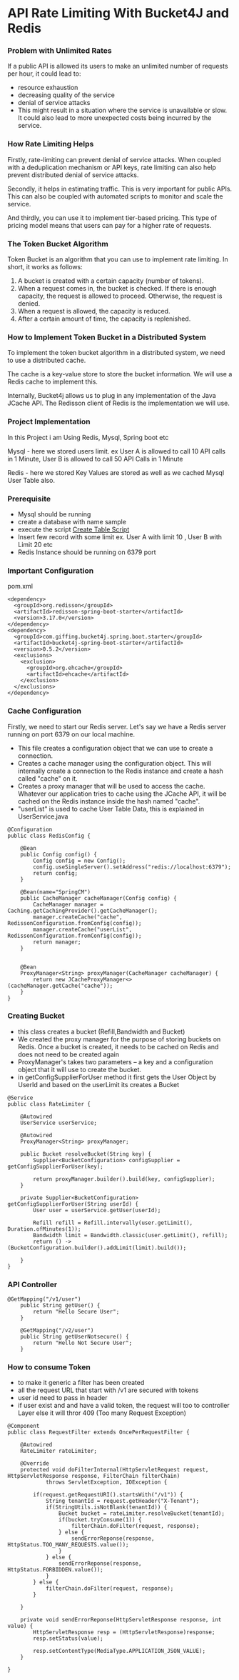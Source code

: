 # API Rate Limiting With Bucket4J and Redis

### Problem with Unlimited Rates

If a public API is allowed its users to make an unlimited number of requests per hour, it could lead to:

- resource exhaustion
- decreasing quality of the service
- denial of service attacks
- This might result in a situation where the service is unavailable or slow. It could also lead to more unexpected costs being incurred by the service.

### How Rate Limiting Helps
Firstly, rate-limiting can prevent denial of service attacks. When coupled with a deduplication mechanism or API keys, rate limiting can also help prevent distributed denial of service attacks.

Secondly, it helps in estimating traffic. This is very important for public APIs. This can also be coupled with automated scripts to monitor and scale the service.

And thirdly, you can use it to implement tier-based pricing. This type of pricing model means that users can pay for a higher rate of requests.

### The Token Bucket Algorithm
Token Bucket is an algorithm that you can use to implement rate limiting. In short, it works as follows:

1. A bucket is created with a certain capacity (number of tokens).
2. When a request comes in, the bucket is checked. If there is enough capacity, the request is allowed to proceed. Otherwise, the request is denied.
3. When a request is allowed, the capacity is reduced.
4. After a certain amount of time, the capacity is replenished.

### How to Implement Token Bucket in a Distributed System
To implement the token bucket algorithm in a distributed system, we need to use a distributed cache.

The cache is a key-value store to store the bucket information. We will use a Redis cache to implement this.

Internally, Bucket4j allows us to plug in any implementation of the Java JCache API. The Redisson client of Redis is the implementation we will use.

### Project Implementation

In this Project i am Using Redis, Mysql, Spring boot etc 

Mysql - here we stored users limit. ex User A is allowed to call 10 API calls in 1 Minute, User B is allowed to call 50 API Calls in 1 Minute

Redis - here we stored Key Values are stored as well as we cached Mysql User Table also.

### Prerequisite

- Mysql should be running 
- create a database with name sample
- execute the script [Create Table Script](https://github.com/kuldeepsingh99/rate-limit/blob/main/src/main/resources/create-table.sql)
- Insert few record with some limit ex. User A with limit 10 , User B with Limit 20 etc
- Redis Instance should be running on 6379 port

### Important Configuration

pom.xml
```
<dependency>
  <groupId>org.redisson</groupId>
  <artifactId>redisson-spring-boot-starter</artifactId>
  <version>3.17.0</version>
</dependency>
<dependency>
  <groupId>com.giffing.bucket4j.spring.boot.starter</groupId>
  <artifactId>bucket4j-spring-boot-starter</artifactId>
  <version>0.5.2</version>
  <exclusions>
    <exclusion>
      <groupId>org.ehcache</groupId>
      <artifactId>ehcache</artifactId>
    </exclusion>
  </exclusions>
</dependency>
```
### Cache Configuration
Firstly, we need to start our Redis server. Let's say we have a Redis server running on port 6379 on our local machine.

- This file creates a configuration object that we can use to create a connection.
- Creates a cache manager using the configuration object. This will internally create a connection to the Redis instance and create a hash called "cache" on it.
- Creates a proxy manager that will be used to access the cache. Whatever our application tries to cache using the JCache API, it will be cached on the Redis instance inside the hash named "cache".
- "userList" is used to cache User Table Data, this is explained in UserService.java

```
@Configuration
public class RedisConfig {

	@Bean
    public Config config() {
        Config config = new Config();
        config.useSingleServer().setAddress("redis://localhost:6379");
        return config;
    }
    
    @Bean(name="SpringCM")
    public CacheManager cacheManager(Config config) {
    	CacheManager manager = Caching.getCachingProvider().getCacheManager();
        manager.createCache("cache", RedissonConfiguration.fromConfig(config));
        manager.createCache("userList", RedissonConfiguration.fromConfig(config));
        return manager;
    }
    

    @Bean
    ProxyManager<String> proxyManager(CacheManager cacheManager) {
        return new JCacheProxyManager<>(cacheManager.getCache("cache"));
    }
}
```
### Creating Bucket

- this class creates a bucket (Refill,Bandwidth and Bucket)
- We created the proxy manager for the purpose of storing buckets on Redis. Once a bucket is created, it needs to be cached on Redis and does not need to be created again
-  ProxyManager's takes two parameters – a key and a configuration object that it will use to create the bucket.
-  in getConfigSupplierForUser method it first gets the User Object by UserId and based on the userLimit its creates a Bucket
```
@Service
public class RateLimiter {

	@Autowired
	UserService userService;

	@Autowired
	ProxyManager<String> proxyManager;

	public Bucket resolveBucket(String key) {
		Supplier<BucketConfiguration> configSupplier = getConfigSupplierForUser(key);

		return proxyManager.builder().build(key, configSupplier);
	}

	private Supplier<BucketConfiguration> getConfigSupplierForUser(String userId) {
		User user = userService.getUser(userId);

		Refill refill = Refill.intervally(user.getLimit(), Duration.ofMinutes(1));
		Bandwidth limit = Bandwidth.classic(user.getLimit(), refill);
		return () -> (BucketConfiguration.builder().addLimit(limit).build());

	}
}
```

### API Controller

```
@GetMapping("/v1/user")
	public String getUser() {
		return "Hello Secure User";
	}
	
	@GetMapping("/v2/user")
	public String getUserNotsecure() {
		return "Hello Not Secure User";
	}
```

### How to consume Token

- to make it generic a filter has been created
- all the request URL that start with /v1 are secured with tokens
- user id need to pass in header
- if user exist and and have a valid token, the request will too to controller Layer else it will thror 409 (Too many Request Exception) 
```
@Component
public class RequestFilter extends OncePerRequestFilter {

	@Autowired
	RateLimiter rateLimiter;
	
	@Override
	protected void doFilterInternal(HttpServletRequest request, HttpServletResponse response, FilterChain filterChain)
			throws ServletException, IOException {
		
		if(request.getRequestURI().startsWith("/v1")) {
			String tenantId = request.getHeader("X-Tenant");
			if(StringUtils.isNotBlank(tenantId)) {
				Bucket bucket = rateLimiter.resolveBucket(tenantId);
				if(bucket.tryConsume(1)) {
					filterChain.doFilter(request, response);
				} else {
					sendErrorReponse(response, HttpStatus.TOO_MANY_REQUESTS.value());
				}
			} else {
				sendErrorReponse(response, HttpStatus.FORBIDDEN.value());
			}
		} else {
			filterChain.doFilter(request, response);
		}

	}

	private void sendErrorReponse(HttpServletResponse response, int value) {
		HttpServletResponse resp = (HttpServletResponse)response;
		resp.setStatus(value);
		
		resp.setContentType(MediaType.APPLICATION_JSON_VALUE);
	}

}
```

